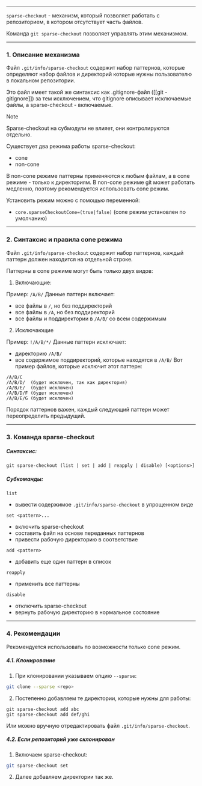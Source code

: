 ___
`sparse-checkout` - механизм, который позволяет работать с репозиторием, в котором отсутствует часть файлов.

Команда `git sparse-checkout` позволяет управлять этим механизмом.
___
### 1. Описание механизма

Файл `.git/info/sparse-checkout` содержит набор паттернов, которые определяют набор файлов и директорий которые нужны пользователю в локальном репозитории.

Это файл имеет такой же синтаксис как .gitignore-файл ([[git - gitignore]]) за тем исключением, что gitignore описывает исключаемые файлы, а sparse-checkout - включаемые.

>[!note]
>Sparse-checkout на субмодули не влияет, они контролируются отдельно.

Существует два режима работы sparse-checkout:
- cone
- non-cone

В non-cone режиме паттерны применяются к любым файлам, а в cone режиме - только к директориям. В non-cone режиме git может работать медленно, поэтому рекомендуется использовать cone режим.

Установить режим можно с помощью переменной:
- `core.sparseCheckoutCone=(true|false)` (cone режим установлен по умолчанию)
___
### 2. Синтаксис и правила cone режима

Файл `.git/info/sparse-checkout` содержит набор паттернов, каждый паттерн должен находится на отдельной строке.

Паттерны в cone режиме могут быть только двух видов:

1. Включающие:
 
 Пример: `/A/B/`
 Данные паттерн включает:
 - все файлы в `/`, но без поддиректорий
 - все файлы в `/A`, но без поддиректорий
 - все файлы и поддиректории в `/A/B/` со всем содержимым

2. Исключающие

Пример: `!/A/B/*/`
Данные паттерн исключает:
- директорию `/A/B/`
- все содержимое поддиректорий, которые находятся в `/A/B/`
Вот пример файлов, которые исключит этот паттерн:
```
/A/B/C
/A/B/D/  (будет исключен, так как директория)
/A/B/E/  (будет исключен)
/A/B/D/F (будет исключен)
/A/B/E/G (будет исключен)
```

Порядок паттернов важен, каждый следующий паттерн может переопределить предыдущий.
___
### 3. Команда sparse-checkout

##### Синтаксис:

`git sparse-checkout (list | set | add | reapply | disable) [<options>]`
##### Субкоманды:

`list`
- вывести содержимое `.git/info/sparse-checkout` в упрощенном виде

`set <pattern>...` 
- включить sparse-checkout
- составить файл на основе переданных паттернов
- привести рабочую директорию в соответствие

`add <pattern>`
- добавить еще один паттерн в список

`reapply`
- применить все паттерны

`disable`
- отключить sparse-checkout
- вернуть рабочую директорию в нормальное состояние
___
### 4. Рекомендации

Рекомендуется использовать по возможности только cone режим.
##### 4.1. Клонирование 

1. При клонировании указываем опцию `--sparse`:
```bash
git clone --sparse <repo>
```
2. Постепенно добавляем те директории, которые нужны для работы:
```
git sparse-checkout add abc
git sparse-checkout add def/ghi
```
Или можно вручную отредактировать файл `.git/info/sparse-checkout`.
##### 4.2. Если репозиторий уже склонирован

1. Включаем sparse-checkout:
```bash
git sparse-checkout set
```
2. Далее добавляем директории так же.